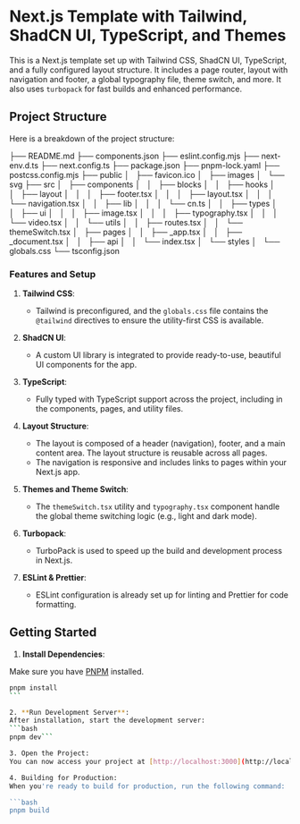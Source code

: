 # Next.js Template with Tailwind, ShadCN UI, TypeScript, and Themes

This is a Next.js template set up with Tailwind CSS, ShadCN UI, TypeScript, and a fully configured layout structure. It includes a page router, layout with navigation and footer, a global typography file, theme switch, and more. It also uses `turbopack` for fast builds and enhanced performance.

## Project Structure

Here is a breakdown of the project structure:

├── README.md
├── components.json
├── eslint.config.mjs
├── next-env.d.ts
├── next.config.ts
├── package.json
├── pnpm-lock.yaml
├── postcss.config.mjs
├── public
│   ├── favicon.ico
│   ├── images
│   └── svg
├── src
│   ├── components
│   │   ├── blocks
│   │   ├── hooks
│   │   ├── layout
│   │   │   ├── footer.tsx
│   │   │   ├── layout.tsx
│   │   │   └── navigation.tsx
│   │   ├── lib
│   │   │   └── cn.ts
│   │   ├── types
│   │   ├── ui
│   │   │   ├── image.tsx
│   │   │   ├── typography.tsx
│   │   │   └── video.tsx
│   │   └── utils
│   │   ├── routes.tsx
│   │   └── themeSwitch.tsx
│   ├── pages
│   │   ├── \_app.tsx
│   │   ├── \_document.tsx
│   │   ├── api
│   │   └── index.tsx
│   └── styles
│   └── globals.css
└── tsconfig.json

### Features and Setup

1. **Tailwind CSS**:
   - Tailwind is preconfigured, and the `globals.css` file contains the `@tailwind` directives to ensure the utility-first CSS is available.
2. **ShadCN UI**:

   - A custom UI library is integrated to provide ready-to-use, beautiful UI components for the app.

3. **TypeScript**:

   - Fully typed with TypeScript support across the project, including in the components, pages, and utility files.

4. **Layout Structure**:

   - The layout is composed of a header (navigation), footer, and a main content area. The layout structure is reusable across all pages.
   - The navigation is responsive and includes links to pages within your Next.js app.

5. **Themes and Theme Switch**:

   - The `themeSwitch.tsx` utility and `typography.tsx` component handle the global theme switching logic (e.g., light and dark mode).

6. **Turbopack**:

   - TurboPack is used to speed up the build and development process in Next.js.

7. **ESLint & Prettier**:
   - ESLint configuration is already set up for linting and Prettier for code formatting.

## Getting Started

1. **Install Dependencies**:

Make sure you have [PNPM](https://pnpm.io/) installed.

````bash
pnpm install
```

2. **Run Development Server**:
After installation, start the development server:
```bash
pnpm dev```

3. Open the Project:
You can now access your project at [http://localhost:3000](http://localhost:3000).

4. Building for Production:
When you're ready to build for production, run the following command:

```bash
pnpm build
````
